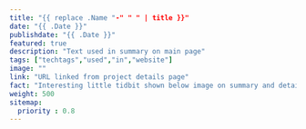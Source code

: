 ```yaml
---
title: "{{ replace .Name "-" " " | title }}"
date: "{{ .Date }}"
publishdate: "{{ .Date }}"
featured: true
description: "Text used in summary on main page"
tags: ["techtags","used","in","website"]
image: ""
link: "URL linked from project details page"
fact: "Interesting little tidbit shown below image on summary and detail page"
weight: 500
sitemap:
  priority : 0.8
---
```

